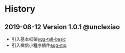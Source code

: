 # History
## 2019-08-12 Version  1.0.1 @unclexiao
- 引入基本框架[egg-tell-basic](https://www.npmjs.com/package/egg-tell-basic)
- 引入微信小程序插件[egg-mp](https://www.npmjs.com/package/egg-mp)
